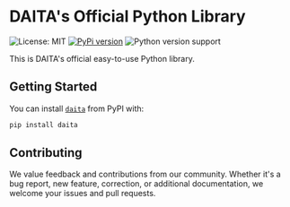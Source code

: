 # DAITA's Official Python Library

![License: MIT](https://img.shields.io/pypi/l/daita?color=blue) [![PyPi version](https://img.shields.io/pypi/v/daita?color=blue)](https://pypi.org/project/daita) ![Python version support](https://img.shields.io/pypi/pyversions/daita?color=blue)

This is DAITA's official easy-to-use Python library.

## Getting Started

You can install [`daita`](https://pypi.org/project/daita) from PyPI with:

```sh
pip install daita
```

## Contributing

We value feedback and contributions from our community. Whether it's a bug report, new feature, correction, or additional documentation, we welcome your issues and pull requests.

